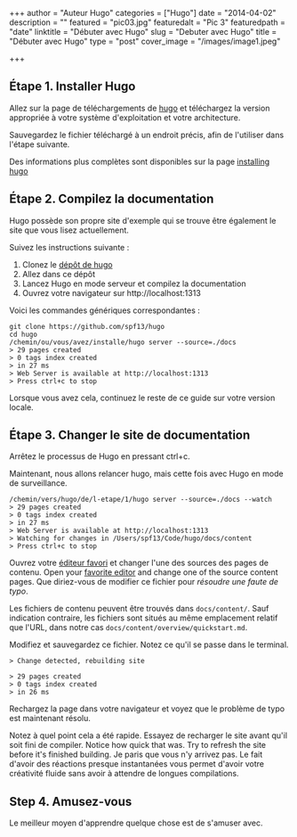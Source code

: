 +++
author = "Auteur Hugo"
categories = ["Hugo"]
date = "2014-04-02"
description = ""
featured = "pic03.jpg"
featuredalt = "Pic 3"
featuredpath = "date"
linktitle = "Débuter avec Hugo"
slug = "Debuter avec Hugo"
title = "Débuter avec Hugo"
type = "post"
cover_image = "/images/image1.jpeg"

+++

## Étape 1. Installer Hugo

Allez sur la page de téléchargements de
[hugo](https://github.com/spf13/hugo/releases) et téléchargez la version
appropriée à votre système d'exploitation et votre architecture.

Sauvegardez le fichier téléchargé à un endroit précis, afin de l'utiliser dans
l'étape suivante.

Des informations plus complètes sont disponibles sur la page
[installing hugo](/overview/installing/)
<!--more-->

## Étape 2. Compilez la documentation

Hugo possède son propre site d'exemple qui se trouve être également le site que
vous lisez actuellement.

Suivez les instructions suivante :

 1. Clonez le [dépôt de hugo](http://github.com/spf13/hugo)
 2. Allez dans ce dépôt
 3. Lancez Hugo en mode serveur et compilez la documentation
 4. Ouvrez votre navigateur sur http://localhost:1313

Voici les commandes génériques correspondantes :

    git clone https://github.com/spf13/hugo
    cd hugo
    /chemin/ou/vous/avez/installe/hugo server --source=./docs
    > 29 pages created
    > 0 tags index created
    > in 27 ms
    > Web Server is available at http://localhost:1313
    > Press ctrl+c to stop

Lorsque vous avez cela, continuez le reste de ce guide sur votre version locale.

## Étape 3. Changer le site de documentation

Arrêtez le processus de Hugo en pressant ctrl+c.

Maintenant, nous allons relancer hugo, mais cette fois avec Hugo en mode de
surveillance.

    /chemin/vers/hugo/de/l-etape/1/hugo server --source=./docs --watch
    > 29 pages created
    > 0 tags index created
    > in 27 ms
    > Web Server is available at http://localhost:1313
    > Watching for changes in /Users/spf13/Code/hugo/docs/content
    > Press ctrl+c to stop

Ouvrez votre [éditeur favori](https://vim.spf13.com) et changer l'une des
sources des pages de contenu.
Open your [favorite editor](http://vim.spf13.com) and change one of the source
content pages. Que diriez-vous de modifier ce fichier pour *résoudre une faute
de typo*.

Les fichiers de contenu peuvent être trouvés dans `docs/content/`. Sauf
indication contraire, les fichiers sont situés au même emplacement relatif que
l'URL, dans notre cas `docs/content/overview/quickstart.md`.

Modifiez et sauvegardez ce fichier. Notez ce qu'il se passe dans le terminal.

    > Change detected, rebuilding site

    > 29 pages created
    > 0 tags index created
    > in 26 ms

Rechargez la page dans votre navigateur et voyez que le problème de typo est
maintenant résolu.

Notez à quel point cela a été rapide. Essayez de recharger le site avant qu'il
soit fini de compiler.
Notice how quick that was. Try to refresh the site before it's finished
building. Je paris que vous n'y arrivez pas.
Le fait d'avoir des réactions presque instantanées vous permet d'avoir votre
créativité fluide sans avoir à attendre de longues compilations.

## Step 4. Amusez-vous

Le meilleur moyen d'apprendre quelque chose est de s'amuser avec.
